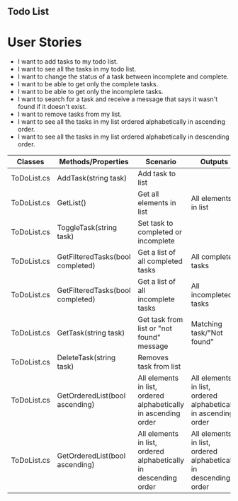 ## Todo List

# User Stories

- I want to add tasks to my todo list.
- I want to see all the tasks in my todo list.
- I want to change the status of a task between incomplete and complete.
- I want to be able to get only the complete tasks.
- I want to be able to get only the incomplete tasks.
- I want to search for a task and receive a message that says it wasn't found if it doesn't exist.
- I want to remove tasks from my list.
- I want to see all the tasks in my list ordered alphabetically in ascending order.
- I want to see all the tasks in my list ordered alphabetically in descending order.



| Classes     | Methods/Properties                                                  | Scenario                                                         | Outputs                                                          |   |
|-------------|---------------------------------------------------------------------|------------------------------------------------------------------|------------------------------------------------------------------|---|
| ToDoList.cs | AddTask(string task)                                                | Add task to list                                                 |                                                                  |   |
| ToDoList.cs | GetList()															| Get all elements in list                                         | All elements in list                                             |   |
| ToDoList.cs | ToggleTask(string task)												| Set task to completed or incomplete                              |                                                                  |   |
| ToDoList.cs | GetFilteredTasks(bool completed)                                    | Get a list of all completed tasks                                | All completed tasks                                              |   |
| ToDoList.cs | GetFilteredTasks(bool completed)                                    | Get a list of all incomplete tasks                               | All incompleted tasks                                            |   |
| ToDoList.cs | GetTask(string task)                                                | Get task from list or "not found" message                        | Matching task/"Not found"                                        |   |
| ToDoList.cs | DeleteTask(string task)                                             | Removes task from list                                           |                                                                  |   |
| ToDoList.cs | GetOrderedList(bool ascending)										| All elements in list, ordered alphabetically in ascending order  | All elements in list, ordered alphabetically in ascending order  |   |
| ToDoList.cs | GetOrderedList(bool ascending)										| All elements in list, ordered alphabetically in descending order | All elements in list, ordered alphabetically in descending order |   |